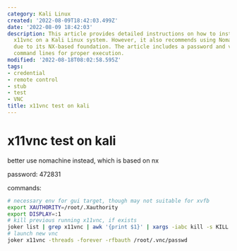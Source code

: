 ```yaml
---
category: Kali Linux
created: '2022-08-09T18:42:03.499Z'
date: '2022-08-09 18:42:03'
description: This article provides detailed instructions on how to install and run
  x11vnc on a Kali Linux system. However, it also recommends using Nomachine instead
  due to its NX-based foundation. The article includes a password and various example
  command lines for proper execution.
modified: '2022-08-18T08:02:58.595Z'
tags:
- credential
- remote control
- stub
- test
- VNC
title: x11vnc test on kali
---
```


# x11vnc test on kali

better use nomachine instead, which is based on nx

password: 472831

commands:
```bash
# necessary env for gui target, though may not suitable for xvfb
export XAUTHORITY=/root/.Xauthority
export DISPLAY=:1
# kill previous running x11vnc, if exists
joker list | grep x11vnc | awk '{print $1}' | xargs -iabc kill -s KILL abc
# launch new vnc
joker x11vnc -threads -forever -rfbauth /root/.vnc/passwd
```
